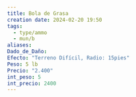 ```yaml
---
title: Bola de Grasa
creation date: 2024-02-20 19:50
tags:
  - type/ammo
  - mun/b
aliases: 
Dado_de_Daño: 
Efecto: "Terreno Difícil, Radio: 15pies"
Peso: 5 lb
Precio: "2.400"
int_peso: 5
int_precio: 2400
---
```


